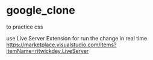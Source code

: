 # google_clone
to practice css

use Live Server Extension for run the change in real time
https://marketplace.visualstudio.com/items?itemName=ritwickdey.LiveServer
